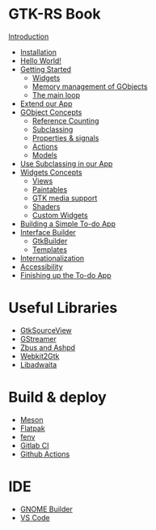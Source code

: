 # GTK-RS Book

[Introduction](basics/introduction.md)
- [Installation](basics/installation.md)
- [Hello World!]()
- [Getting Started](basics/getting_started.md)
    - [Widgets](basics/widgets.md)
    - [Memory management of GObjects](basics/gobject.md)
    - [The main loop]()
- [Extend our App]()
- [GObject Concepts]()
    - [Reference Counting]()
    - [Subclassing]()
    - [Properties & signals]()
    - [Actions]()
    - [Models]()
- [Use Subclassing in our App]()
- [Widgets Concepts]()
    - [Views]()
    - [Paintables]()
    - [GTK media support]()
    - [Shaders]()
    - [Custom Widgets](basics/custom_widgets.md)
- [Building a Simple To-do App]()
- [Interface Builder]()
    - [GtkBuilder]()
    - [Templates]()
- [Internationalization]()
- [Accessibility]()
- [Finishing up the To-do App]()

# Useful Libraries

- [GtkSourceView]()
- [GStreamer]()
- [Zbus and Ashpd]()
- [Webkit2Gtk]()
- [Libadwaita]()

# Build & deploy

- [Meson]()
- [Flatpak]()
- [fenv](build/fenv.md)
- [Gitlab CI]()
- [Github Actions]()

# IDE

- [GNOME Builder](ide/builder.md)
- [VS Code](ide/vscode.md)
